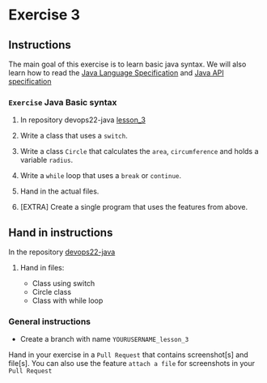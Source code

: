 # Exercise 3

## Instructions

The main goal of this exercise is to learn basic java syntax. We will also learn how to read the [Java Language Specification](https://docs.oracle.com/javase/specs/jls/se17/html/index.html) and [Java API specification](https://docs.oracle.com/en/java/javase/17/docs/api/index.html)

### `Exercise` Java Basic syntax

1. In repository devops22-java [lesson_3](https://github.com/fictive-reality/devops22-java/-/tree/main/lesson_3)

2. Write a class that uses a `switch`.

3. Write a class `Circle` that calculates the `area`, `circumference` and holds a variable `radius`.

4. Write a `while` loop that uses a `break` or `continue`.

5. Hand in the actual files.

6. [EXTRA] Create a single program that uses the features from above.

## Hand in instructions

In the repository [devops22-java](https://github.com/fictive-reality/devops22-java)

1. Hand in files:

    - Class using switch
    - Circle class
    - Class with while loop

### General instructions

- Create a branch with name `YOURUSERNAME_lesson_3`

Hand in your exercise in a `Pull Request` that contains screenshot[s] and file[s]. You can also use the feature `attach a file` for screenshots in your `Pull Request`
